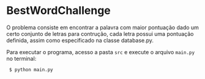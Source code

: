 # BestWordChallenge

O problema consiste em encontrar a palavra com maior pontuação dado um certo conjunto de letras para contrução, cada letra possui uma pontuação definida, assim como especificado na classe database.py.

Para executar o programa, acesso a pasta `src` e execute o arquivo `main.py` no terminal:

` $ python main.py` 
